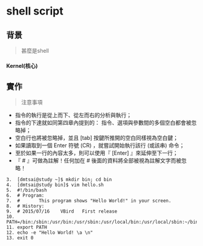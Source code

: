 # shell script

## 背景
> 甚麼是shell
#### Kernel(核心)
## 實作
> 注意事項
- 指令的執行是從上而下、從左而右的分析與執行；
- 指令的下達就如同第四章內提到的： 指令、選項與參數間的多個空白都會被忽略掉；
- 空白行也將被忽略掉，並且 [tab] 按鍵所推開的空白同樣視為空白鍵；
- 如果讀取到一個 Enter 符號 (CR) ，就嘗試開始執行該行 (或該串) 命令；
- 至於如果一行的內容太多，則可以使用『 \[Enter] 』來延伸至下一行；
- 『 # 』可做為註解！任何加在 # 後面的資料將全部被視為註解文字而被忽略！

```
3.	[dmtsai@study ~]$ mkdir bin; cd bin  
4.	[dmtsai@study bin]$ vim hello.sh
5.	#!/bin/bash     
6.	# Program:
7.	#       This program shows "Hello World!" in your screen.
8.	# History:  
9.	# 2015/07/16	VBird	First release
10.	PATH=/bin:/sbin:/usr/bin:/usr/sbin:/usr/local/bin:/usr/local/sbin:~/bin
11.	export PATH
12.	echo -e "Hello World! \a \n"
13.	exit 0

```